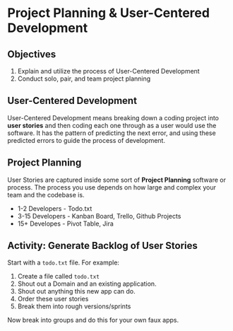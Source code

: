 # Project Planning & User-Centered Development

## Objectives

1. Explain and utilize the process of User-Centered Development
1. Conduct solo, pair, and team project planning

## User-Centered Development

User-Centered Development means breaking down a coding project into **user stories** and then coding each one through as a user would use the software. It has the pattern of predicting the next error, and using these predicted errors to guide the process of development.

## Project Planning

User Stories are captured inside some sort of **Project Planning** software or process. The process you use depends on how large and complex your team and the codebase is.

* 1-2 Developers - Todo.txt
* 3-15 Developers - Kanban Board, Trello, Github Projects
* 15+ Developes - Pivot Table, Jira

## Activity: Generate Backlog of User Stories

Start with a `todo.txt` file. For example:

1. Create a file called `todo.txt`
1. Shout out a Domain and an existing application.
1. Shout out anything this new app can do.
1. Order these user stories
1. Break them into rough versions/sprints

Now break into groups and do this for your own faux apps.
